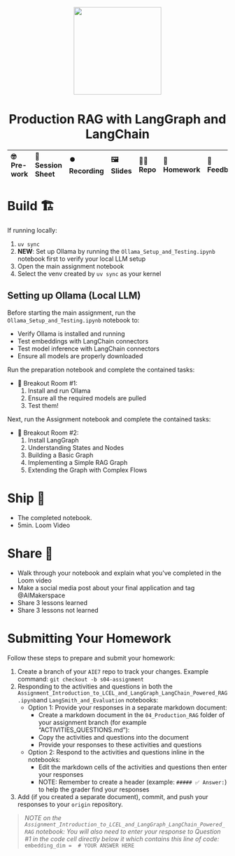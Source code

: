 <p align = "center" draggable=”false” ><img src="https://github.com/AI-Maker-Space/LLM-Dev-101/assets/37101144/d1343317-fa2f-41e1-8af1-1dbb18399719" 
     width="200px"
     height="auto"/>
</p>

## <h1 align="center" id="heading">Production RAG with LangGraph and LangChain</h1>

| 🤓 Pre-work | 📰 Session Sheet | ⏺️ Recording     | 🖼️ Slides        | 👨‍💻 Repo         | 📝 Homework      | 📁 Feedback       |
|:-----------------|:-----------------|:-----------------|:-----------------|:-----------------|:-----------------|:-----------------|


# Build 🏗️

If running locally:

1. `uv sync`
2. **NEW**: Set up Ollama by running the `Ollama_Setup_and_Testing.ipynb` notebook first to verify your local LLM setup
3. Open the main assignment notebook
4. Select the venv created by `uv sync` as your kernel

## Setting up Ollama (Local LLM)

Before starting the main assignment, run the `Ollama_Setup_and_Testing.ipynb` notebook to:
- Verify Ollama is installed and running
- Test embeddings with LangChain connectors
- Test model inference with LangChain connectors
- Ensure all models are properly downloaded

Run the preparation notebook and complete the contained tasks:

- 🤝 Breakout Room #1:
    1. Install and run Ollama
    2. Ensure all the required models are pulled
    3. Test them!

Next, run the Assignment notebook and complete the contained tasks:

- 🤝 Breakout Room #2:
    1. Install LangGraph
    2. Understanding States and Nodes
    3. Building a Basic Graph
    4. Implementing a Simple RAG Graph
    5. Extending the Graph with Complex Flows

# Ship 🚢

- The completed notebook. 
- 5min. Loom Video

# Share 🚀
- Walk through your notebook and explain what you've completed in the Loom video
- Make a social media post about your final application and tag @AIMakerspace
- Share 3 lessons learned
- Share 3 lessons not learned

# Submitting Your Homework

Follow these steps to prepare and submit your homework:
1. Create a branch of your `AIE7` repo to track your changes. Example command: `git checkout -b s04-assignment`
2. Responding to the activities and questions in both the `Assignment_Introduction_to_LCEL_and_LangGraph_LangChain_Powered_RAG.ipynb`and `LangSmith_and_Evaluation` notebooks:
    + Option 1: Provide your responses in a separate markdown document:
      + Create a markdown document in the `04_Production_RAG` folder of your assignment branch (for example “ACTIVITIES_QUESTIONS.md”):
      + Copy the activities and questions into the document
      + Provide your responses to these activities and questions
    + Option 2: Respond to the activities and questions inline in the notebooks:
      + Edit the markdown cells of the activities and questions then enter your responses
      + NOTE: Remember to create a header (example: `##### ✅ Answer:`) to help the grader find your responses
3. Add (if you created a separate document), commit, and push your responses to your `origin` repository.

> _NOTE on the `Assignment_Introduction_to_LCEL_and_LangGraph_LangChain_Powered_RAG` notebook: You will also need to enter your response to Question #1 in the code cell directly below it which contains this line of code:_
    ```
    embedding_dim =  # YOUR ANSWER HERE
    ```
